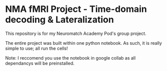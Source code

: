 # NMA fMRI Project - Time-domain decoding & Lateralization
This repository is for my Neuromatch Academy Pod's group project.

The entire project was built within one python notebook. As such, it is really simple to use; all run the cells!

Note: I reccomend you use the notebook in google collab as all dependancys will be preinstalled. 
